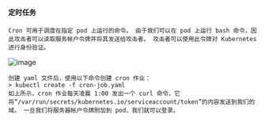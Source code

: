 #### 定时任务
    Cron 可用于调度在指定 pod 上运行的命令。 由于我们可以在 pod 上运行 bash 命令，因此攻击者可以读取服务帐户令牌并将其发送给攻击者。 攻击者可以使用此令牌对 Kubernetes 进行身份验证。
![image](/assets/Pentest_Note/master/img/904.png)

    创建 yaml 文件后，使用以下命令创建 cron 作业：
    > kubectl create -f cron-job.yaml
    如上所示，cron 作业每天凌晨 1:00 发出一个 curl 命令，它将“/var/run/secrets/kubernetes.io/serviceaccount/token”的内容发送到我们的域。 一旦我们将服务器帐户令牌附加到 pod，我们就可以登录。